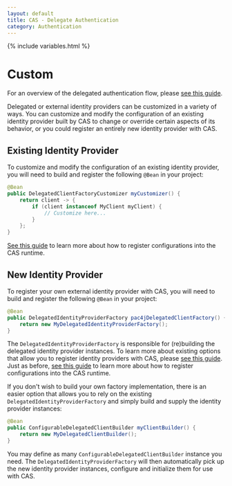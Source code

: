 ```yaml
---
layout: default
title: CAS - Delegate Authentication
category: Authentication
---
```


{% include variables.html %}

# Custom

For an overview of the delegated authentication flow, please [see this guide](Delegate-Authentication.html).
          
Delegated or external identity providers can be customized in a variety of ways. You can customize and modify
the configuration of an existing identity provider built by CAS to change or override certain aspects of its behavior, 
or you could register an entirely new identity provider with CAS.

## Existing Identity Provider

To customize and modify the configuration of an existing identity provider, you will need to build and register
the following `@Bean` in your project:

```java
@Bean
public DelegatedClientFactoryCustomizer myCustomizer() {
    return client -> {
        if (client instanceof MyClient myClient) {
            // Customize here...
        }
    };
}
```

[See this guide](../configuration/Configuration-Management-Extensions.html) to learn more about how to register configurations into the CAS runtime.

## New Identity Provider

To register your own external identity provider with CAS, you will need to build and register
the following `@Bean` in your project:

```java
@Bean
public DelegatedIdentityProviderFactory pac4jDelegatedClientFactory() {
    return new MyDelegatedIdentityProviderFactory();
}
```

The `DelegatedIdentityProviderFactory` is responsible for (re)building the delegated identity provider instances. To learn
more about existing options that allow you to register identity providers with CAS, 
please [see this guide](../integration/Delegate-Authentication-Provider-Registration.html). Just as before,
[see this guide](../configuration/Configuration-Management-Extensions.html) to learn more about how to 
register configurations into the CAS runtime.

If you don't wish to build your own factory implementation, there is an easier option that allows you to
rely on the existing `DelegatedIdentityProviderFactory` and simply build and supply the identity provider instances:

```java
@Bean
public ConfigurableDelegatedClientBuilder myClientBuilder() {
    return new MyDelegatedClientBuilder();
}
```
         
You may define as many `ConfigurableDelegatedClientBuilder` instance you need. The `DelegatedIdentityProviderFactory` 
will then automatically pick up the new identity provider instances, configure and initialize them for use with CAS.
